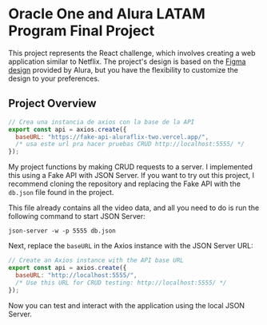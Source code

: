 # Oracle One and Alura LATAM Program Final Project

This project represents the React challenge, which involves creating a web application similar to Netflix. The project's design is based on the [Figma design](https://www.figma.com/file/jWsqqszcgLAecpsJArCVgI/AluraFlix-ESP-(Copy)?type=design&mode=design&t=SeuJUCGHT8jWQiZf-1) provided by Alura, but you have the flexibility to customize the design to your preferences.

## Project Overview
```javascript
// Crea una instancia de axios con la base de la API
export const api = axios.create({
  baseURL: "https://fake-api-aluraflix-two.vercel.app/",
  /* usa este url pra hacer pruebas CRUD http://localhost:5555/ */
});
```

My project functions by making CRUD requests to a server. I implemented this using a Fake API with JSON Server. If you want to try out this project, I recommend cloning the repository and replacing the Fake API with the `db.json` file found in the project.



This file already contains all the video data, and all you need to do is run the following command to start JSON Server:

```shell
json-server -w -p 5555 db.json
```

Next, replace the `baseURL` in the Axios instance with the JSON Server URL:

```javascript
// Create an Axios instance with the API base URL
export const api = axios.create({
  baseURL: "http://localhost:5555/",
  /* Use this URL for CRUD testing: http://localhost:5555/ */
});
```

Now you can test and interact with the application using the local JSON Server.

